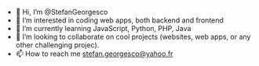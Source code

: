 - 👋 Hi, I’m @StefanGeorgesco
- 👀 I’m interested in coding web apps, both backend and frontend
- 🌱 I’m currently learning JavaScript, Python, PHP, Java
- 💞️ I’m looking to collaborate on cool projects (websites, web apps, or any other challenging projec).
- 📫 How to reach me stefan.georgesco@yahoo.fr

<!---
StefanGeorgesco/StefanGeorgesco is a ✨ special ✨ repository because its `README.md` (this file) appears on your GitHub profile.
You can click the Preview link to take a look at your changes.
--->
